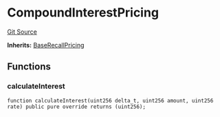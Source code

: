 # CompoundInterestPricing
[Git Source](https://github.com/AstariaXYZ/starport/blob/e51acaefbeb55ecb95b59095c9d800c6e8ce36a5/src/pricing/CompoundInterestPricing.sol)

**Inherits:**
[BaseRecallPricing](/src/pricing/BaseRecallPricing.sol/abstract.BaseRecallPricing.md)


## Functions
### calculateInterest


```solidity
function calculateInterest(uint256 delta_t, uint256 amount, uint256 rate) public pure override returns (uint256);
```

